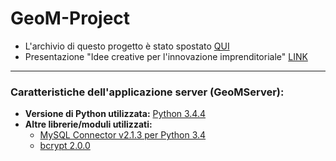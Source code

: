 ﻿# GeoM-Project
- L'archivio di questo progetto è stato spostato <a href="https://drive.google.com/open?id=0B6BkIbrqE7vcVnNZQlhxcnlpUXM" >QUI</a><br/>
- Presentazione "Idee creative per l'innovazione imprenditoriale" <a href="https://drive.google.com/open?id=0ByCUeE-gfZ5Ud2NjYXVWRWpqWjA">LINK</a>

<hr>

### Caratteristiche dell'applicazione server (GeoMServer):
- <b>Versione di Python utilizzata:</b> <a href="https://www.python.org/downloads/" target="_blank">Python 3.4.4</a><br>
- <b>Altre librerie/moduli utilizzati:</b>
  - <a href="http://dev.mysql.com/downloads/connector/python/">MySQL Connector v2.1.3 per Python 3.4</a><br />
  - <a href="https://pypi.python.org/pypi/bcrypt/2.0.0">bcrypt 2.0.0</a>
